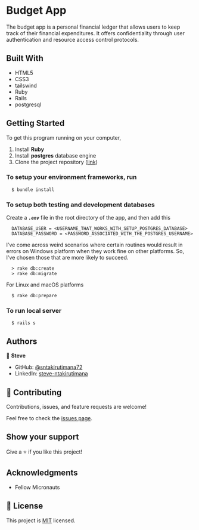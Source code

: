 # Budget App

The budget app is a personal financial ledger that allows users to keep track of their financial expenditures. It offers confidentiality through user authentication and resource access control protocols.


## Built With

- HTML5
- CSS3
- tailswind
- Ruby
- Rails
- postgresql


## Getting Started

To get this program running on your computer,

1. Install **Ruby**
2. Install **postgres** database engine
2. Clone the project repository ([link](../../))

### To setup your environment frameworks, run
  ```
    $ bundle install
  ```

### To setup both testing and development databases
  Create a _**`.env`**_ file in the root directory of the app, and then add this
  ```
    DATABASE_USER = <USERNAME_THAT_WORKS_WITH_SETUP_POSTGRES_DATABASE>
    DATABASE_PASSWORD = <PASSWORD_ASSOCIATED_WITH_THE_POSTGRES_USERNAME>
  ```

  I've come across weird scenarios where certain routines would result in errors on Windows platform when 
  they work fine on other platforms. So, I've chosen those that are more likely to succeed.
  ```
    > rake db:create
    > rake db:migrate
  ```

  For Linux and macOS platforms
  ```
    $ rake db:prepare
  ```

### To run local server
  ```
    $ rails s
  ```


## Authors

👤 **Steve**

- GitHub: [@sntakirutimana72](https://github.com/sntakirutimana72/)
- LinkedIn: [steve-ntakirutimana](https://www.linkedin.com/in/steve-ntakirutimana/) 

## 🤝 Contributing

Contributions, issues, and feature requests are welcome!

Feel free to check the [issues page](../../issues/).

## Show your support

Give a ⭐️ if you like this project!

## Acknowledgments

- Fellow Micronauts

## 📝 License

This project is [MIT](./LICENSE) licensed.
